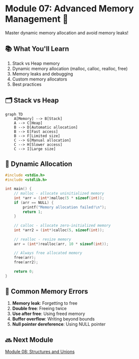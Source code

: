 # Module 07: Advanced Memory Management 💾

Master dynamic memory allocation and avoid memory leaks!

## 📚 What You'll Learn

1. Stack vs Heap memory
2. Dynamic memory allocation (malloc, calloc, realloc, free)
3. Memory leaks and debugging
4. Custom memory allocators
5. Best practices

## 🗂️ Stack vs Heap

```mermaid
graph TD
    A[Memory] --> B[Stack]
    A --> C[Heap]
    B --> D[Automatic allocation]
    B --> E[Fast access]
    B --> F[Limited size]
    C --> G[Manual allocation]
    C --> H[Slower access]
    C --> I[Large size]
```

## 💾 Dynamic Allocation

```c
#include <stdio.h>
#include <stdlib.h>

int main() {
    // malloc - allocate uninitialized memory
    int *arr = (int*)malloc(5 * sizeof(int));
    if (arr == NULL) {
        printf("Memory allocation failed!\n");
        return 1;
    }
    
    // calloc - allocate zero-initialized memory
    int *arr2 = (int*)calloc(5, sizeof(int));
    
    // realloc - resize memory
    arr = (int*)realloc(arr, 10 * sizeof(int));
    
    // Always free allocated memory
    free(arr);
    free(arr2);
    
    return 0;
}
```

## 🐛 Common Memory Errors

1. **Memory leak**: Forgetting to free
2. **Double free**: Freeing twice
3. **Use after free**: Using freed memory
4. **Buffer overflow**: Writing beyond bounds
5. **Null pointer dereference**: Using NULL pointer

## 🔜 Next Module

[Module 08: Structures and Unions](../08-structures-unions/README.md)
